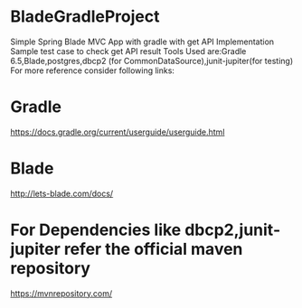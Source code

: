 # BladeGradleProject
Simple Spring Blade MVC App with gradle with get API Implementation
Sample test case to check get API result
Tools Used are:Gradle 6.5,Blade,postgres,dbcp2 (for CommonDataSource),junit-jupiter(for testing)
For more reference consider following links:
# Gradle
https://docs.gradle.org/current/userguide/userguide.html
# Blade
http://lets-blade.com/docs/
# For Dependencies like dbcp2,junit-jupiter refer the official maven repository
https://mvnrepository.com/

